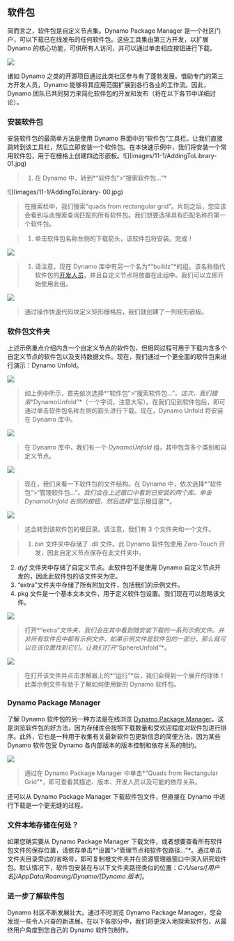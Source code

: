 

## 软件包

简而言之，软件包是自定义节点集。Dynamo Package Manager 是一个社区门户，可以下载已在线发布的任何软件包。这些工具集由第三方开发，以扩展 Dynamo 的核心功能，可供所有人访问，并可以通过单击相应按钮进行下载。

![](images/11-1/dpm.jpg)

诸如 Dynamo 之类的开源项目通过此类社区参与有了蓬勃发展。借助专门的第三方开发人员，Dynamo 能够将其应用范围扩展到各行各业的工作流。因此，Dynamo 团队已共同努力来简化软件包的开发和发布（将在以下各节中详细讨论）。

### 安装软件包

安装软件包的最简单方法是使用 Dynamo 界面中的“软件包”工具栏。让我们直接跳转到该工具栏，然后立即安装一个软件包。在本快速示例中，我们将安装一个常用软件包，用于在栅格上创建四边形嵌板。![](images/11-1/AddingToLibrary- 01.jpg)

> 1. 在 Dynamo 中，转到*“软件包”>“搜索软件包...”*

![](images/11-1/AddingToLibrary- 00.jpg)

> 在搜索栏中，我们搜索“quads from rectangular grid”。片刻之后，您应该会看到与此搜索查询匹配的所有软件包。我们想要选择具有匹配名称的第一个软件包。

> 1. 单击软件包名称左侧的下载箭头，该软件包将安装。完成！

![](images/11-1/buildz.jpg)

> 1. 请注意，现在 Dynamo 库中有另一个名为*“buildz”*的组。该名称指代软件包的[开发人员](http://buildz.blogspot.com/)，并且自定义节点将放置在此组中。我们可以立即开始使用此组。

![](images/11-1/example.jpg)

> 通过操作快速代码块定义矩形栅格后，我们就创建了一列矩形嵌板。

### 软件包文件夹

上述示例重点介绍内含一个自定义节点的软件包，但相同过程可用于下载内含多个自定义节点的软件包以及支持数据文件。现在，我们通过一个更全面的软件包来进行演示：Dynamo Unfold。

![](images/11-1/unfold.jpg)

> 如上例中所示，首先依次选择*“软件包”>“搜索软件包...”*。这次，我们搜索*“DynamoUnfold”*（一个字词，注意大写）。在我们见到软件包后，即可通过单击软件包名称左侧的箭头进行下载。现在，Dynamo Unfold 将安装在 Dynamo 库中。

![](images/11-1/unfoldLibrary.jpg)

> 在 Dynamo 库中，我们有一个 *DynamoUnfold* 组，其中包含多个类别和自定义节点。

![](images/11-1/manage.jpg)

> 现在，我们来看一下软件包的文件结构。在 Dynamo 中，依次选择*“软件包”>“管理软件包...”*。我们会在上述窗口中看到已安装的两个库。单击 *DynamoUnfold* 右侧的按钮，然后选择*“显示根目录”*。

![](images/11-1/rd1.jpg)

> 这会转到该软件包的根目录。请注意，我们有 3 个文件夹和一个文件。

> 1. *bin* 文件夹中存储了 .dll 文件。此 Dynamo 软件包使用 Zero-Touch 开发，因此自定义节点保存在此文件夹中。
2. *dyf* 文件夹中存储了自定义节点。此软件包不是使用 Dynamo 自定义节点开发的，因此此软件包的该文件夹为空。
3. “extra”文件夹中存储了所有附加文件，包括我们的示例文件。
4. pkg 文件是一个基本文本文件，用于定义软件包设置。我们现在可以忽略该文件。

![](images/11-1/rd2.jpg)

> 打开*“extra”*文件夹，我们会在其中看到随安装下载的一系列示例文件。并非所有软件包中都有示例文件，如果示例文件是软件包的一部分，那么就可以在该位置找到它们。让我们打开*“SphereUnfold”*。

![](images/11-1/sphereUnfold.jpg)

> 在打开该文件并点击求解器上的*“运行”*后，我们会得到一个展开的球体！此类示例文件有助于了解如何使用新的 Dynamo 软件包。

### Dynamo Package Manager

了解 Dynamo 软件包的另一种方法是在线浏览 [Dynamo Package Manager](http://dynamopackages.com/)。这是浏览软件包的好方法，因为存储库会按照下载数量和受欢迎程度对软件包进行排序。此外，它也是一种用于收集有关最新软件包更新信息的简便方法，因为某些 Dynamo 软件包受 Dynamo 各内部版本的版本控制和依存关系的制约。

![](images/11-1/dpm2.jpg)

> 通过在 Dynamo Package Manager 中单击*“Quads from Rectangular Grid”*，即可查看其描述、版本、开发人员以及可能的依存关系。

还可以从 Dynamo Package Manager 下载软件包文件，但直接在 Dynamo 中进行下载是一个更无缝的过程。

### 文件本地存储在何处？

如果您确实要从 Dynamo Package Manager 下载文件，或者想要查看所有软件包文件的保存位置，请依存单击*“设置”>“管理节点和软件包路径...”*。通过单击文件夹目录旁边的省略号，即可复制根文件夹并在资源管理器窗口中深入研究软件包。默认情况下，软件包安装在与以下文件夹路径类似的位置：*C:/Users/[用户名]/AppData/Roaming/Dynamo/[Dynamo 版本]*。

### 进一步了解软件包

Dynamo 社区不断发展壮大。通过不时浏览 Dynamo Package Manager，您会发现一些令人兴奋的新进展。在以下各部分中，我们将更深入地探索软件包，从最终用户角度到您自己的 Dynamo 软件包制作。

